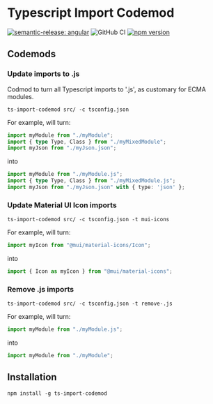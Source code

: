 # Typescript Import Codemod

[![semantic-release: angular](https://img.shields.io/badge/semantic--release-angular-e10079?logo=semantic-release)](https://github.com/semantic-release/semantic-release)
![GitHub CI](https://github.com/BrightNight-Energy/ts-import-codemod/actions/workflows/cicd.yml/badge.svg)
[![npm version](https://badge.fury.io/js/ts-import-codemod.svg)](https://badge.fury.io/js/ts-import-codemod)

## Codemods

### Update imports to .js

Codmod to turn all Typescript imports to '.js', as customary for ECMA modules.

```shell
ts-import-codemod src/ -c tsconfig.json
```

For example, will turn:
```typescript
import myModule from "./myModule";
import { type Type, Class } from "./myMixedModule";
import myJson from "./myJson.json";
```

into

```typescript
import myModule from "./myModule.js";
import { type Type, Class } from "./myMixedModule.js";
import myJson from "./myJson.json" with { type: 'json' };
```

### Update Material UI Icon imports

```shell
ts-import-codemod src/ -c tsconfig.json -t mui-icons
```

For example, will turn:
```typescript
import myIcon from "@mui/material-icons/Icon";
```

into

```typescript
import { Icon as myIcon } from "@mui/material-icons";
```

### Remove .js imports

```shell
ts-import-codemod src/ -c tsconfig.json -t remove-.js
```

For example, will turn:
```typescript
import myModule from "./myModule.js";
```

into

```typescript
import myModule from "./myModule";
```

## Installation

```shell
npm install -g ts-import-codemod
````
